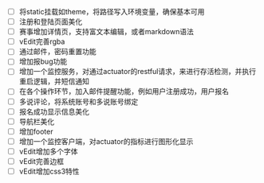 - [ ] 将static挂载如theme，将路径写入环境变量，确保基本可用
- [ ] 注册和登陆页面美化
- [ ] 赛事增加详情页，支持富文本编辑，或者markdown语法
- [ ] vEdit完善rgba
- [ ] 通过邮件，密码重置功能
- [ ] 增加报bug功能
- [ ] 增加一个监控服务，对通过actuator的restful请求，来进行存活检测，并执行重启逻辑，并短信通知
- [ ] 在各个操作环节，加入邮件提醒功能，例如用户注册成功，用户报名
- [ ] 多说评论，将系统账号和多说账号绑定
- [ ] 报名成功显示信息美化
- [ ] 导航栏美化
- [ ] 增加footer
- [ ] 增加一个监控客户端，对actuator的指标进行图形化显示
- [ ] vEdit增加多个字体
- [ ] vEdit完善边框
- [ ] vEdit增加css3特性
